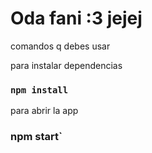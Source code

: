 # Oda fani :3 jejej #

comandos q debes usar

para instalar dependencias
### `npm install`

para abrir la app
### npm start`
